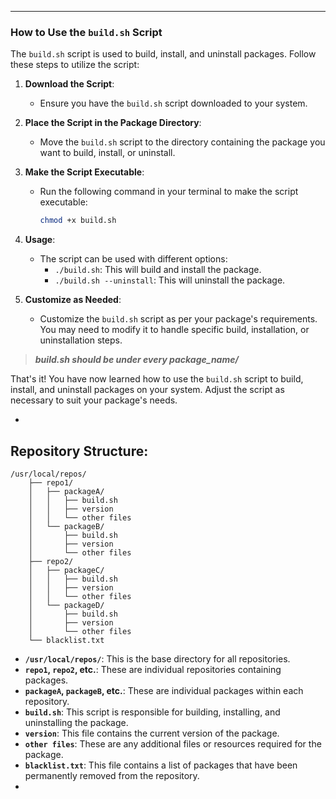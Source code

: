 ---

### How to Use the `build.sh` Script

The `build.sh` script is used to build, install, and uninstall packages. Follow these steps to utilize the script:

1. **Download the Script**:
   - Ensure you have the `build.sh` script downloaded to your system.

2. **Place the Script in the Package Directory**:
   - Move the `build.sh` script to the directory containing the package you want to build, install, or uninstall.

3. **Make the Script Executable**:
   - Run the following command in your terminal to make the script executable:
     ```bash
     chmod +x build.sh
     ```

4. **Usage**:
   - The script can be used with different options:
     - `./build.sh`: This will build and install the package.
     - `./build.sh --uninstall`: This will uninstall the package.
   
5. **Customize as Needed**:
   - Customize the `build.sh` script as per your package's requirements. You may need to modify it to handle specific build, installation, or uninstallation steps.

> ***build.sh should be under every package_name/***

That's it! You have now learned how to use the `build.sh` script to build, install, and uninstall packages on your system. Adjust the script as necessary to suit your package's needs.

-
Repository Structure:
-

```
/usr/local/repos/
    ├── repo1/
    │   ├── packageA/
    │   │   ├── build.sh
    │   │   ├── version
    │   │   └── other files
    │   └── packageB/
    │       ├── build.sh
    │       ├── version
    │       └── other files
    ├── repo2/
    │   ├── packageC/
    │   │   ├── build.sh
    │   │   ├── version
    │   │   └── other files
    │   └── packageD/
    │       ├── build.sh
    │       ├── version
    │       └── other files
    └── blacklist.txt
```

- **`/usr/local/repos/`**: This is the base directory for all repositories.
- **`repo1`, `repo2`, etc.**: These are individual repositories containing packages.
- **`packageA`, `packageB`, etc.**: These are individual packages within each repository.
- **`build.sh`**: This script is responsible for building, installing, and uninstalling the package.
- **`version`**: This file contains the current version of the package.
- **`other files`**: These are any additional files or resources required for the package.
- **`blacklist.txt`**: This file contains a list of packages that have been permanently removed from the repository.
-
